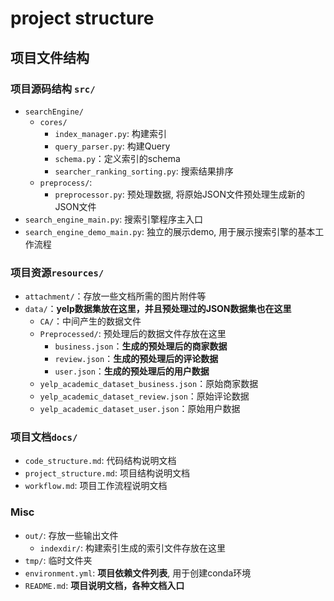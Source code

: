 # project structure

## 项目文件结构

### 项目源码结构 `src/`

+ `searchEngine/`
  + `cores/`
    + `index_manager.py`: 构建索引
    + `query_parser.py`: 构建Query
    + `schema.py`：定义索引的schema
    + `searcher_ranking_sorting.py`: 搜索结果排序
  + `preprocess/`:
    + `preprocessor.py`: 预处理数据, 将原始JSON文件预处理生成新的JSON文件
+ `search_engine_main.py`: 搜索引擎程序主入口
+ `search_engine_demo_main.py`: 独立的展示demo, 用于展示搜索引擎的基本工作流程

### 项目资源`resources/`

+ `attachment/`：存放一些文档所需的图片附件等
+ `data/`：**yelp数据集放在这里，并且预处理过的JSON数据集也在这里**
  + `CA/`：中间产生的数据文件
  + `Preprocessed/`: 预处理后的数据文件存放在这里
    + `business.json`：**生成的预处理后的商家数据**
    + `review.json`：**生成的预处理后的评论数据**
    + `user.json`：**生成的预处理后的用户数据**
  + `yelp_academic_dataset_business.json`：原始商家数据
  + `yelp_academic_dataset_review.json`：原始评论数据
  + `yelp_academic_dataset_user.json`：原始用户数据

### 项目文档`docs/`

+ `code_structure.md`: 代码结构说明文档
+ `project_structure.md`: 项目结构说明文档
+ `workflow.md`: 项目工作流程说明文档

### Misc

+ `out/`: 存放一些输出文件
  + `indexdir/`: 构建索引生成的索引文件存放在这里
+ `tmp/`: 临时文件夹
+ `environment.yml`: **项目依赖文件列表**, 用于创建conda环境
+ `README.md`: **项目说明文档，各种文档入口**